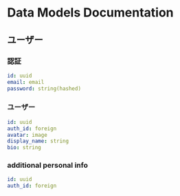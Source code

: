 # Data Models Documentation

## ユーザー
### 認証
``` yaml
id: uuid
email: email
password: string(hashed)
```

### ユーザー
``` yaml
id: uuid
auth_id: foreign
avatar: image
display_name: string
bio: string
```

<!-- todo: 体重や身長などの身体的情報を入力？ -->
### additional personal info
``` yaml
id: uuid
auth_id: foreign
```